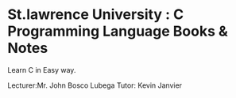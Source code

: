 St.lawrence University : C Programming Language Books & Notes
=============================================================
Learn C in Easy way.

Lecturer:Mr. John Bosco Lubega
Tutor:  Kevin Janvier
